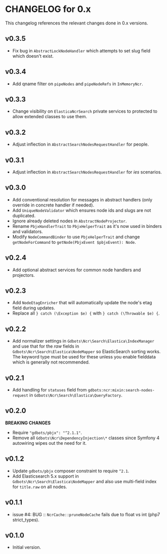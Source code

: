 # CHANGELOG for 0.x
This changelog references the relevant changes done in 0.x versions.


## v0.3.5
* Fix bug in `AbstractLockNodeHandler` which attempts to set slug field which doesn't exist.


## v0.3.4
* Add qname filter on `pipeNodes` and `pipeNodeRefs` in `InMemoryNcr`.


## v0.3.3
* Change visibility on `ElasticaNcrSearch` private services to protected to allow extended classes to use them.


## v0.3.2
* Adjust inflection in `AbstractSearchNodesRequestHandler` for people.


## v0.3.1
* Adjust inflection in `AbstractSearchNodesRequestHandler` for _ies_ scenarios.


## v0.3.0
* Add conventional resolution for messages in abstract handlers (only override in concrete handler if needed).
* Add `UniqueNodeValidator` which ensures node ids and slugs are not duplicated.
* Ignore already deleted nodes in `AbstractNodeProjector`.
* Rename `PbjxHandlerTrait` to `PbjxHelperTrait` as it's now used in binders and validators.
* Modify `NodeCommandBinder` to use `PbjxHelperTrait` and change `getNodeForCommand` to `getNode(PbjxEvent $pbjxEvent): Node`.


## v0.2.4
* Add optional abstract services for common node handlers and projectors.


## v0.2.3
* Add `NodeEtagEnricher` that will automatically update the node's etag field during updates.
* Replace all `} catch (\Exception $e) {` with `} catch (\Throwable $e) {`.


## v0.2.2
* Add normalizer settings in `Gdbots\Ncr\Search\Elastica\IndexManager` and use that for the _raw_ fields in `Gdbots\Ncr\Search\Elastica\NodeMapper` so ElasticSearch sorting works.  The keyword type must be used for these unless you enable fielddata which is generally not recommended.
 

## v0.2.1
* Add handling for `statuses` field from `gdbots:ncr:mixin:search-nodes-request` in `Gdbots\Ncr\Search\Elastica\QueryFactory`.


## v0.2.0
__BREAKING CHANGES__

* Require `"gdbots/pbjx": "^2.1.1"`.
* Remove all `Gdbots\Ncr\DependencyInjection\*` classes since Symfony 4 autowiring wipes out the need for it.


## v0.1.2
* Update `gdbots/pbjx` composer constraint to require `^2.1`.
* Add Elasticsearch 5.x support in `Gdbots\Ncr\Search\Elastica\NodeMapper` and also use 
  multi-field index for `title.raw` on all nodes. 


## v0.1.1
* issue #4: BUG :: `NcrCache::pruneNodeCache` fails due to float vs int (php7 strict_types).


## v0.1.0
* Initial version.
